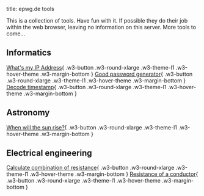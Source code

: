 title: epwg.de tools

This is a collection of tools. Have fun with it.
If possible they do their job within the web browser, leaving no information on this server.
More tools to come...

## Informatics

[What's my IP Address](ip/){ .w3-button .w3-round-xlarge .w3-theme-l1 .w3-hover-theme .w3-margin-bottom }
[Good password generator](dice/){ .w3-button .w3-round-xlarge .w3-theme-l1 .w3-hover-theme .w3-margin-bottom }
[Decode timestamp](ts/){ .w3-button .w3-round-xlarge .w3-theme-l1 .w3-hover-theme .w3-margin-bottom }

## Astronomy

[When will the sun rise?](sun/){ .w3-button .w3-round-xlarge .w3-theme-l1 .w3-hover-theme .w3-margin-bottom }

## Electrical engineering

[Calculate combination of resistance](resist/){ .w3-button .w3-round-xlarge .w3-theme-l1 .w3-hover-theme .w3-margin-bottom }
[Resistance of a conductor](wire/){ .w3-button .w3-round-xlarge .w3-theme-l1 .w3-hover-theme .w3-margin-bottom }
